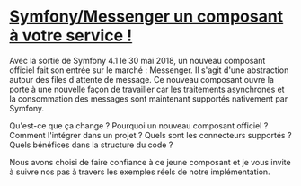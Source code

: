 # [Symfony/Messenger un composant à votre service !](https://event.afup.org/forumphp2018/programme/#2812)

Avec la sortie de Symfony 4.1 le 30 mai 2018, un nouveau composant officiel fait son entrée sur le marché : Messenger. Il s'agit d'une abstraction autour des files d'attente de message. Ce nouveau composant ouvre la porte à une nouvelle façon de travailler car les traitements asynchrones et la consommation des messages sont maintenant supportés nativement par Symfony.

Qu'est-ce que ça change ? Pourquoi un nouveau composant officiel ? Comment l'intégrer dans un projet ? Quels sont les connecteurs supportés ? Quels bénéfices dans la structure du code ?

Nous avons choisi de faire confiance à ce jeune composant et je vous invite à suivre nos pas à travers les exemples réels de notre implémentation.
